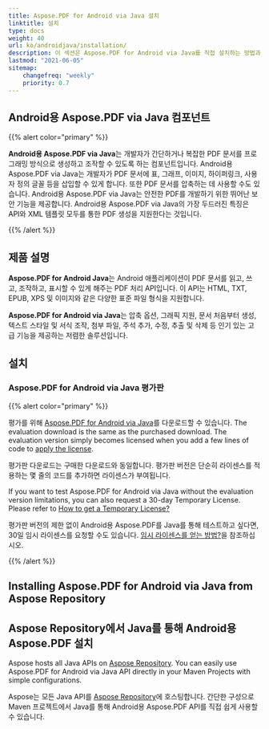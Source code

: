 ```yaml
---
title: Aspose.PDF for Android via Java 설치
linktitle: 설치
type: docs
weight: 40
url: ko/androidjava/installation/
description: 이 섹션은 Aspose.PDF for Android via Java를 직접 설치하는 방법과 NuGet을 사용하는 방법을 포함한 제품 설명 및 설치 지침을 보여줍니다.
lastmod: "2021-06-05"
sitemap:
    changefreq: "weekly"
    priority: 0.7
---
```


## Android용 Aspose.PDF via Java 컴포넌트

{{% alert color="primary" %}}

**Android용 Aspose.PDF via Java**는 개발자가 간단하거나 복잡한 PDF 문서를 프로그래밍 방식으로 생성하고 조작할 수 있도록 하는 컴포넌트입니다. Android용 Aspose.PDF via Java는 개발자가 PDF 문서에 표, 그래프, 이미지, 하이퍼링크, 사용자 정의 글꼴 등을 삽입할 수 있게 합니다. 또한 PDF 문서를 압축하는 데 사용할 수도 있습니다. Android용 Aspose.PDF via Java는 안전한 PDF를 개발하기 위한 뛰어난 보안 기능을 제공합니다. Android용 Aspose.PDF via Java의 가장 두드러진 특징은 API와 XML 템플릿 모두를 통한 PDF 생성을 지원한다는 것입니다.

{{% /alert %}}

## 제품 설명

**Aspose.PDF for Android Java**는 Android 애플리케이션이 PDF 문서를 읽고, 쓰고, 조작하고, 표시할 수 있게 해주는 PDF 처리 API입니다. 이 API는 HTML, TXT, EPUB, XPS 및 이미지와 같은 다양한 표준 파일 형식을 지원합니다.

**Aspose.PDF for Android via Java**는 압축 옵션, 그래픽 지원, 문서 처음부터 생성, 텍스트 스타일 및 서식 조작, 첨부 파일, 주석 추가, 수정, 추출 및 삭제 등 인기 있는 고급 기능을 제공하는 저렴한 솔루션입니다.

## 설치

### Aspose.PDF for Android via Java 평가판

{{% alert color="primary" %}} 

평가를 위해 [Aspose.PDF for Android via Java](https://repository.aspose.com/webapp/#/artifacts/browse/tree/General/repo/com/aspose/aspose-pdf-android-via-java)를 다운로드할 수 있습니다.
 The evaluation download is the same as the purchased download. The evaluation version simply becomes licensed when you add a few lines of code to [apply the license](/pdf/androidjava/licensing/).

평가판 다운로드는 구매한 다운로드와 동일합니다. 평가판 버전은 단순히 라이센스를 적용하는 몇 줄의 코드를 추가하면 라이센스가 부여됩니다.

If you want to test Aspose.PDF for Android via Java without the evaluation version limitations, you can also request a 30-day Temporary License. Please refer to [How to get a Temporary License?](https://purchase.aspose.com/temporary-license)

평가판 버전의 제한 없이 Android용 Aspose.PDF를 Java를 통해 테스트하고 싶다면, 30일 임시 라이센스를 요청할 수도 있습니다. [임시 라이센스를 얻는 방법?](https://purchase.aspose.com/temporary-license)을 참조하십시오.

{{% /alert %}} 

## Installing Aspose.PDF for Android via Java from Aspose Repository

## Aspose Repository에서 Java를 통해 Android용 Aspose.PDF 설치

Aspose hosts all Java APIs on [Aspose Repository](https://repository.aspose.com/webapp/#/artifacts/browse/tree/General/repo/com/aspose/aspose-pdf-android-via-java). You can easily use Aspose.PDF for Android via Java API directly in your Maven Projects with simple configurations.

Aspose는 모든 Java API를 [Aspose Repository](https://repository.aspose.com/webapp/#/artifacts/browse/tree/General/repo/com/aspose/aspose-pdf-android-via-java)에 호스팅합니다. 간단한 구성으로 Maven 프로젝트에서 Java를 통해 Android용 Aspose.PDF API를 직접 쉽게 사용할 수 있습니다.